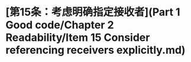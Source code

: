 # \[第15条：考虑明确指定接收者]\(Part 1 Good code/Chapter 2 Readability/Item 15 Consider referencing receivers explicitly.md)

